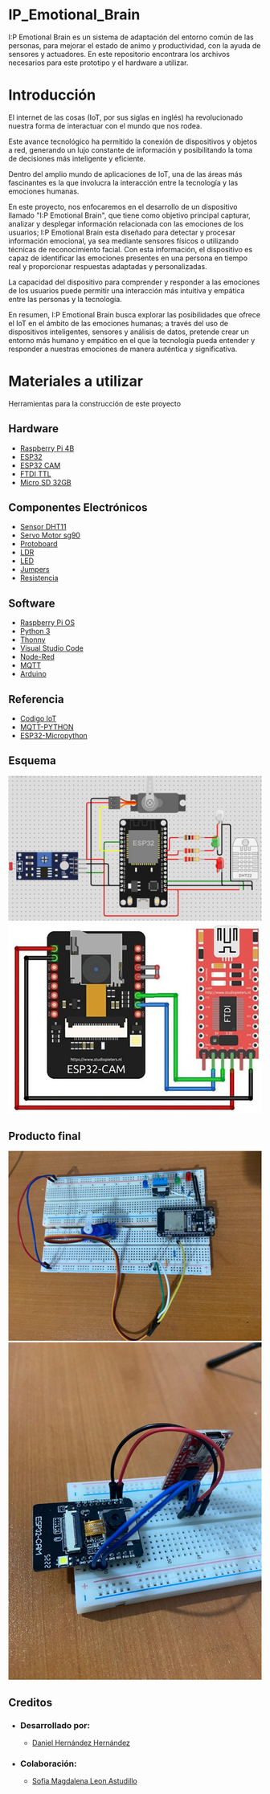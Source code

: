 # IP_Emotional_Brain
I:P Emotional Brain es un sistema de adaptación del entorno común de las personas, para mejorar el estado de animo y productividad, con la ayuda de sensores y actuadores. En este repositorio encontrara los archivos necesarios para este prototipo y el hardware a utilizar.

# Introducción
El internet de las cosas (IoT, por sus siglas en inglés) ha revolucionado nuestra forma de interactuar con el mundo que nos rodea. 

Este avance tecnológico ha permitido la conexión de dispositivos y objetos a red, generando un lujo constante de información y posibilitando la toma de decisiones más inteligente y eficiente.

Dentro del amplio mundo de aplicaciones de IoT, una de las áreas más fascinantes es la que involucra la interacción entre la tecnología y las emociones humanas.

En este proyecto, nos enfocaremos en el desarrollo de un dispositivo llamado "I:P Emotional Brain", que tiene como objetivo principal capturar, analizar y desplegar información relacionada con las emociones de los usuarios; I:P Emotional Brain esta diseñado para detectar y procesar información emocional, ya sea mediante sensores físicos o utilizando técnicas de reconocimiento facial. Con esta información, el dispositivo es capaz de identificar las emociones presentes en una persona en tiempo real y proporcionar respuestas adaptadas y personalizadas.

La capacidad del dispositivo para comprender y responder a las emociones de los usuarios puede permitir una interacción más intuitiva y empática entre las personas y la tecnología.

En resumen, I:P Emotional Brain busca explorar las posibilidades que ofrece el IoT en el ámbito de las emociones humanas; a través del uso de dispositivos inteligentes, sensores y análisis de datos, pretende crear un entorno más humano y empático en el que la tecnología pueda entender y responder a nuestras emociones de manera auténtica y significativa.

# Materiales a utilizar
Herramientas para la construcción de este proyecto
## Hardware
- [Raspberry Pi 4B](https://www.raspberrypi.com/products/raspberry-pi-4-model-b/)
- [ESP32](https://www.espressif.com/en/products/socs/esp32)
- [ESP32 CAM](https://programarfacil.com/esp32/esp32-cam/)
- [FTDI TTL](https://tresdprinttech.com/mx/interfaces-y-programadores/323-ftdi232-convertidor-serie-usb-a-ttl-ft232rl-7503040289587.html)
- [Micro SD 32GB](https://muytecnologicos.com/diccionario-tecnologico/tarjeta-microsd)
## Componentes Electrónicos
- [Sensor DHT11](https://components101.com/sensors/dht11-temperature-sensor)
- [Servo Motor sg90](https://components101.com/motors/servo-motor-basics-pinout-datasheet)
- [Protoboard](https://blog.330ohms.com/2016/03/02/protoboards/)
- [LDR](https://www.mecatronicalatam.com/es/tutoriales/sensores/sensor-de-luz/ldr/)
- [LED](https://www.ledtecnologia.com/que-es-un-led/)
- [Jumpers](https://es.wikipedia.org/wiki/Jumper_(inform%C3%A1tica))
- [Resistencia](https://www.fluke.com/es-mx/informacion/blog/electrica/que-es-la-resistencia)

## Software
- [Raspberry Pi OS](https://www.raspberrypi.com/software/)
- [Python 3](https://www.python.org/)
- [Thonny](https://thonny.org/)
- [Visual Studio Code](https://code.visualstudio.com/)
- [Node-Red](https://nodered.org/)
- [MQTT](https://mqtt.org/)
- [Arduino](https://www.arduino.cc/en/software)

## Referencia
- [Codigo IoT](https://edu.codigoiot.com/)
- [MQTT-PYTHON](https://www.google.com/search?q=mqtt+python&source=lmns&tbm=vid&bih=608&biw=1210&client=ubuntu-sn&hs=yvh&hl=es-419&sa=X&ved=2ahUKEwjvzPKZz9qAAxVDPN4AHZRVAnEQ0pQJKAF6BAgBEAQ#fpstate=ive&vld=cid:8083a0d8,vid:T362losqJys)
- [ESP32-Micropython](https://youtu.be/BkXWInr-KWM)

## Esquema
![](https://github.com/DanyHdz23/IP_Emotional_Brain/blob/main/Imagenes/WhatsApp%20Image%202023-08-14%20at%2000.57.15.jpeg)
![](https://github.com/DanyHdz23/IP_Emotional_Brain/blob/main/Imagenes/WhatsApp%20Image%202023-08-14%20at%2000.59.10.jpeg)
## Producto final
![](https://github.com/DanyHdz23/IP_Emotional_Brain/blob/main/Imagenes/WhatsApp%20Image%202023-08-14%20at%2001.02.24.jpeg)
![](https://github.com/DanyHdz23/IP_Emotional_Brain/blob/main/Imagenes/WhatsApp%20Image%202023-08-14%20at%2001.02.23.jpeg)

## Creditos
- ### Desarrollado por:
    - [Daniel Hernández Hernández](https://github.com/DanyHdz23)
- ### Colaboración:
    - [Sofia Magdalena Leon Astudillo](https://github.com/SofiaLeon22)  